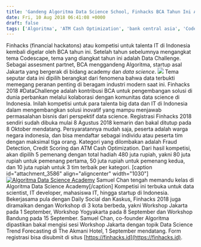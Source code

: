 ```yaml
---
title: 'Gandeng Algoritma Data Science School, Finhacks BCA Tahun Ini Angkat Tema Data Challenge'
date: Fri, 10 Aug 2018 06:41:08 +0000
draft: false
tags: ['Algoritma', 'ATM Cash Optimization', 'bank central asia', 'Codescape', 'Credit Scoring', 'Data Challenge', 'data science', 'Data Science Trend Forecasting', 'financial hackatons', 'Finhacks', 'Fraud Detection', 'News', 'Samuel Chan']
---
```


Finhacks (financial hackatons) atau kompetisi untuk talenta IT di Indonesia kembali digelar oleh BCA tahun ini. Setelah tahun sebelumnya mengangkat tema Codescape, tema yang diangkat tahun ini adalah Data Challenge. Sebagai assesment partnet, BCA menggandeng Algoritma, startup asal Jakarta yang bergerak di bidang academy dan _data science_. [![](https://www.pryspry.com/wp-content/uploads/2018/08/Finhacks-2018-DataChallenge-Finhacks.id-1-e1533883131237.png)](https://www.pryspry.com/wp-content/uploads/2018/08/Finhacks-2018-DataChallenge-Finhacks.id-1-e1533883131237.png) Tema seputar data ini dipilih berangkat dari fenomena bahwa data terbukti memegang peranan penting di beragam industri modern saat ini. Finhacks 2018 #DataChallenge adalah kontribusi BCA untuk pengembangan solusi di dunia perbankan melalui kolaborasi dengan komunitas data science di Indonesia. Inilah kompetisi untuk para talenta big data dan IT di Indonesia dalam mengembangkan solusi inovatif yang mampu menjawab permasalahan bisnis dari perspektif data science. Registrasi Finhacks 2018 sendiri sudah dibuka mulai 8 Agustus 2018 kemarin dan bakal ditutup pada 8 Oktober mendatang. Persyaratannya mudah saja, peserta adalah warga negara indonesia, dan bisa mendaftar sebagai individu atau peserta tim dengan maksimal tiga orang. Kategori yang dilombakan adalah Fraud Detection, Credit Scoring dan ATM Cash Optimization. Dari hasil kompetisi, akan dipilih 5 pemenang dengan total hadiah 480 juta rupiah, yakni 80 juta rupiah untuk pemenang pertama, 50 juta rupiah untuk pemenang kedua, dan 10 juta rupiah untuk 3 tim terbaik per kategori. \[caption id="attachment\_3586" align="aligncenter" width="1030"\][![Algoritma Data Science Academy](https://www.pryspry.com/wp-content/uploads/2018/08/IMG_7772-1030x687.jpg)](https://www.pryspry.com/wp-content/uploads/2018/08/IMG_7772-1030x687.jpg) Samuel Chan tengah memandu kelas di Algoritma Data Science Academy\[/caption\] Kompetisi ini terbuka untuk data scientist, IT developer, mahasiswa IT, hingga startup di Indonesia. Bekerjasama pula dengan Daily Social dan Kaskus, Finhacks 2018 juga diramaikan dengan Workshop di 3 kota berbeda, yakni Workshop Jakarta pada 1 September, Workshop Yogyakarta pada 8 September dan Workshop Bandung pada 15 September. Samuel Chan, co-founder Algoritma dipastikan bakal mengisi sesi Workshop Jakarta dengan topik Data Science Trend Forecasting di The Akmani Hotel, 1 September mendatang. Form registrasi bisa disubmit di situs [https://finhacks.id](https://finhacks.id).
